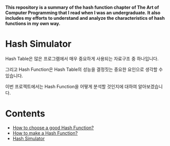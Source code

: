 **This repository is a summary of the hash function chapter of The Art of Computer Programming that I read when I was an undergraduate. It also includes my efforts to understand and analyze the characteristics of hash functions in my own way.**

Hash Simulator
==============

Hash Table은 많은 프로그램에서 매우 중요하게 사용되는 자료구조 중 하나입니다.

그리고 Hash Function은 Hash Table의 성능을 결정짓는 중요한 요인으로 생각할 수 있습니다.

이번 프로젝트에서는 Hash Function을 어떻게 분석할 것인지에 대하여 알아보겠습니다.
     
Contents
========
* [How to choose a good Hash Function?](https://github.com/minseok127/Hash-Simulator/wiki/How-to-choose-a-good-Hash-Function%3F)
* [How to make a Hash Function?](https://github.com/minseok127/Hash-Simulator/wiki/How-to-make-a-Hash-Function%3F)
* [Hash Simulator](https://github.com/minseok127/Hash-Simulator/wiki/Hash-Simulator)   
